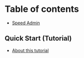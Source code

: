 # Table of contents

* [Speed Admin](README.md)

## Quick Start \(Tutorial\)

* [About this tutorial](quick-start-tutorial/about-this-tutorial.md)

